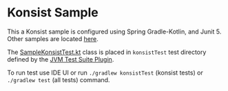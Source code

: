 # Konsist Sample

This a Konsist sample is configured using Spring Gradle-Kotlin, and Junit 5. Other samples are located [here](..). 

The [SampleKonsistTest.kt](src/konsistTest/kotlin/com/sample/SampleKonsistTest.kt) class is placed in `konsistTest` 
test directory defined by the
[JVM Test Suite Plugin](https://docs.gradle.org/current/userguide/jvm_test_suite_plugin.html).

To run test use IDE UI or run `./gradlew konsistTest` (konsist tests) or `./gradlew test` (all tests) command.
